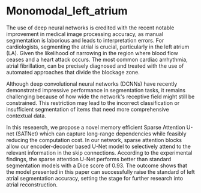 # Monomodal_left_atrium

The use of deep neural networks is credited with the recent notable improvement in medical image processing accuracy, as manual segmentation is laborious and leads to interpretation errors. For cardiologists, segmenting the atrial is crucial, particularly in the left atrium (LA). Given the likelihood of narrowing in the region where blood flow ceases and a heart attack occurs. The most common cardiac arrhythmia, atrial fibrillation, can be precisely diagnosed and treated with the use of automated approaches that divide the blockage zone.

Although deep convolutional neural networks (DCNNs) have recently demonstrated impressive performance in segmentation tasks, it remains challenging because of how wide the network's receptive field might still be constrained. This restriction may lead to the incorrect classification or insufficient segmentation of items that need more comprehensive contextual data.

In this reseaerch, we propose a novel memory efficient Sparse Attention U-net (SATNet) which can capture long-range dependencies while feasibly reducing the computation cost. 
In our network, sparse attention blocks allow our encoder-decoder based U-Net model to selectively attend to the relevant information in the skip connections. According to the experimental findings, the sparse attention U-Net performs better than standard segmentation models with a Dice score of 0.93. The outcome shows that the model presented in this paper can successfully raise the standard of left atrial segmentation accuracy, setting the stage for further research into atrial reconstruction.

